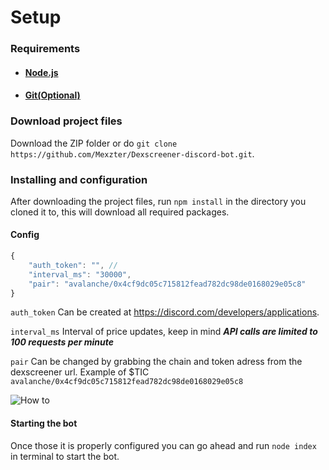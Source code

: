 ﻿# Setup

### Requirements 
- #### [Node.js](https://nodejs.org/en/)
- #### [Git(Optional)](https://git-scm.com/downloads)

### Download project files
Download the ZIP folder or do `git clone https://github.com/Mexzter/Dexscreener-discord-bot.git`. 

### Installing and configuration
After downloading the project files, run `npm install` in the directory you cloned it to, this will download all required packages.

#### Config
```javascript
{
    "auth_token": "", //
    "interval_ms": "30000", 
    "pair": "avalanche/0x4cf9dc05c715812fead782dc98de0168029e05c8"
}
```

`auth_token` Can be created at https://discord.com/developers/applications.

`interval_ms` Interval of price updates, keep in mind ***API calls are limited to 100 requests per minute***

`pair` Can be changed by grabbing the chain and token adress from the dexscreener url. Example of $TIC `avalanche/0x4cf9dc05c715812fead782dc98de0168029e05c8`

![How to](https://cdn.discordapp.com/attachments/354339043531685888/964894178788139058/unknown.png)



#### Starting the bot
Once those it is properly configured you can go ahead and run `node index` in terminal to start the bot.
